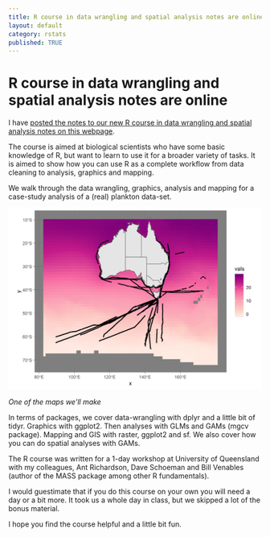 ```yaml
---
title: R course in data wrangling and spatial analysis notes are online
layout: default
category: rstats
published: TRUE
---
```


# R course in data wrangling and spatial analysis notes are online

I have [posted the notes to our new R course in data wrangling and spatial analysis notes on this webpage](http://www.seascapemodels.org/data/data-wrangling-spatial-course.html).

The course is aimed at biological scientists who have some basic knowledge of R, but want to learn to use it for a broader variety of tasks. It is aimed to show how you can use R as a complete workflow from data cleaning to analysis, graphics and mapping.

We walk through the data wrangling, graphics, analysis and mapping for a case-study analysis of a (real) plankton data-set.

<div style="float:left;">
<img src="/data/images-spatial-tidyverse-course/unnamed-chunk-73-1.png">
<p><em>One of the maps we'll make</em></p>
</div>

In terms of packages, we cover data-wrangling with dplyr and a little bit of tidyr. Graphics with ggplot2. Then analyses with GLMs and GAMs (mgcv package). Mapping and GIS with raster, ggplot2 and sf. We also cover how you can do spatial analyses with GAMs.

The R course was written for a 1-day workshop at University of Queensland with my colleagues, Ant Richardson, Dave Schoeman and Bill Venables (author of the MASS package among other R fundamentals).

I would guestimate that if you do this course on your own you will need a day or a bit more. It took us a whole day in class, but we skipped a lot of the bonus material.

I hope you find the course helpful and a little bit fun.
